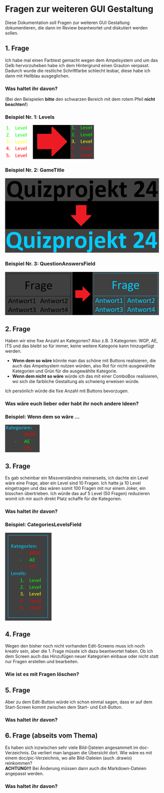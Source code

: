 # Fragen zur weiteren GUI Gestaltung
Diese Dokumentation soll Fragen zur weiteren GUI Gestaltung dokumentieren, die dann im Review beantwortet und diskutiert werden sollen.

## 1. Frage
Ich habe mal einen Farbtest gemacht wegen dem Ampelsystem und um das Gelb hervorzuheben habe ich dem Hintergrund einen Grauton verpasst.
Dadurch wurde die restliche Schriftfarbe schlecht lesbar, diese habe ich dann mit Hellblau ausgeglichen.

### Was haltet ihr davon?

(Bei den Beispielen **bitte** den schwarzen Bereich mit dem rotem Pfeil **nicht beachten!**)

### Beispiel Nr. 1: Levels
![Color Levels](ColorLevels.png)
### Beispiel Nr. 2: GameTitle
![Color GameTitle](ColorGameTitle.png)
### Beispiel Nr. 3: QuestionAnswersField
![Color QuestionAnswersField](ColorQuestionAnswersField.png)

## 2. Frage
Haben wir eine fixe Anzahl an Kategorien? Also z.B. 3 Kategorien: WGP, AE, ITS und das bleibt so für immer,
keine weitere Kategorie kann hinzugefügt werden.  
- **Wenn dem so wäre** könnte man das schöne mit Buttons realisieren,
die auch das Ampelsystem nutzen würden, also Rot für nicht-ausgewählte Kategorien und Grün für die ausgewählte Kategorie.  
- **Wenn dem nicht so wäre** würde ich das mit einer ComboBox realisieren, wo sich die farbliche Gestaltung als schwierig erweisen würde.

Ich persönlich würde die fixe Anzahl mit Buttons bevorzugen.

### Was wäre euch lieber oder habt ihr noch andere Ideen?

### Beispiel: Wenn dem so wäre ...
![Color Categories](ColorCategories.png)

## 3. Frage
Es gab scheinbar ein Missverständnis meinerseits, ich dachte ein Level wäre eine Frage, aber ein Level sind 10 Fragen.
Ich hatte ja 10 Level eingetragen und das wären somit 100 Fragen mit nur einem Joker, ein bisschen übertrieben.
Ich würde das auf 5 Level (50 Fragen) reduzieren womit ich mir auch direkt Platz schaffe für die Kategorien.

### Was haltet ihr davon?

### Beispiel: CategoriesLevelsField
![Color CategoriesLevelsField](ColorCategoriesLevelsField.png)

## 4. Frage
Wegen den bisher noch nicht vorhanden Edit-Screens muss ich noch kreativ sein, aber die 1. Frage müsste ich dazu beantwortet haben.
Ob ich dem Screen auch das Hinzufügen neuer Kategorien einbaue oder nicht statt nur Fragen erstellen und bearbeiten.

### Wie ist es mit Fragen löschen?

## 5. Frage
Aber zu dem Edit-Button würde ich schon einmal sagen, dass er auf dem Start-Screen kommt zwischen dem Start- und Exit-Button.

### Was haltet ihr davon?

## 6. Frage (abseits vom Thema)
Es haben sich inzwischen sehr viele Bild-Dateien angesammelt im doc-Verzeichnis. Da verliert man langsam die Übersicht dort.
Wie wäre es mit einem doc/pic-Verzeichnis, wo alle Bild-Dateien (auch .drawio) reinkommen?  
**ACHTUNG!!!** Bei Änderung müssen dann auch die Markdown-Dateien angepasst werden.

### Was haltet ihr davon?
